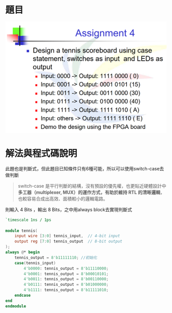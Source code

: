 # 題目
![alt text](image.png)

# 解法與程式碼說明
此題也是判斷式，但此題目已知條件只有6種可能，所以可以使用switch-case去做判斷

> switch-case 是平行判斷的結構，沒有預設的優先權，也更貼近硬體設計中**多工器（multiplexer, MUX）**的運作方式，有助於**維持 RTL 的清晰邏輯**，也較容易合成出高效、面積較小的邏輯電路。

則輸入 4 Bits ，輸出 8 Bits，之中用always block去實現判斷式

```Verilog
`timescale 1ns / 1ps

module tennis(
    input wire [3:0] tennis_input,  // 4-bit input
    output reg [7:0] tennis_output  // 8-bit output
);
always @* begin
    tennis_output = 8'b11111110; //初始化
    case(tennis_input)
        4'b0000: tennis_output = 8'b11110000;
        4'b0001: tennis_output = 8'b00010101;
        4'b0011: tennis_output = 8'b00110000;
        4'b0111: tennis_output = 8'b01000000;
        4'b1111: tennis_output = 8'b11111010;
    endcase
end
endmodule

```